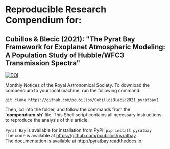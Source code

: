 # Reproducible Research Compendium for:

## Cubillos & Blecic (2021): "The Pyrat Bay Framework for Exoplanet Atmospheric Modeling: A Population Study of Hubble/WFC3 Transmission Spectra"

[![DOI](https://zenodo.org/badge/DOI/10.5281/zenodo.0000000.svg)](https://doi.org/10.5281/zenodo.0000000)

Monthly Notices of the Royal Astronomical Society. To download the compendium to your local machine, run the following command:
```shell
git clone https://github.com/pcubillos/CubillosBlecic2021_pyratbayI
```

Then, cd into the folder, and follow the commands from the '**compendium.sh**' file.  This Shell script contains all necessary instructions to reproduce the analysis of this article.

``Pyrat Bay`` is available for installation from PyPI: ``pip install pyratbay``  
The code is available at https://github.com/pcubillos/pyratbay  
The documentation is available at <http://pyratbay.readthedocs.io>.
